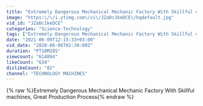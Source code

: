 ```yaml
---
title: "Extremely Dangerous Mechanical Mechanic Factory With Skillful machines, Great Production Process"
image: "https:\/\/i.ytimg.com\/vi\/JZaDc1keDCE\/hqdefault.jpg"
vid_id: "JZaDc1keDCE"
categories: "Science-Technology"
tags: ["Extremely Dangerous Mechanical Mechanic Factory With Skillful machines","Great Production Process","Mechanic Factory"]
date: "2021-06-09T12:15:33+03:00"
vid_date: "2020-06-06T02:30:00Z"
duration: "PT10M20S"
viewcount: "614894"
likeCount: "634"
dislikeCount: "82"
channel: "TECHNOLOGY MACHINES"
---
```

{% raw %}Extremely Dangerous Mechanical Mechanic Factory With Skillful machines, Great Production Process{% endraw %}
